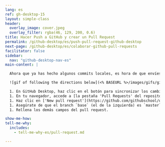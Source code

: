 ```yaml
---
lang: es
ref: gh-desktop-15
layout: simple-class
header:
  overlay_image: cover.jpeg
  overlay_filter: rgba(46, 129, 200, 0.6)
title: Hacer Push a GitHub y crear un Pull Request
permalink: /github-desktop/es/push-pull-request-github-desktop
next-page: /github-desktop/es/colaborar-github-pull-requests
facilitator: false
sidebar:
  nav: "github-desktop-nav-es"
main-content: |

  Ahora que ya has hecho algunos commits locales, es hora de que envíes tus cambios a la copia remota de tu repositorio en GitHub.com y abras un pull request.

  ![gif of following the directions below](<% BASEURL %>/images/gifs/github-desktop/review-push-open-pr.gif)

  1. En GitHub Desktop, haz clic en el botón para sincronizar los cambios. Este botón cambia de estado según los cambios que se hayan realizado en tus repositorios local y remoto. Si no se ha realizado ningún otro cambio, dirá **Publish Branch**.
  1. En tu navegador, accede a [la pestaña 'Pull Requests' del repositorio de la clase](https://github.com/githubschool/on-demand-github-pages/pulls).
  1. Haz clic en ['New pull request'](https://github.com/githubschool/on-demand-github-pages/compare).
  1. Asegúrate de que el branch `base` (el de la izquierda) es `master` y de que el branch `compare` (el de la derecha) es el que has creado en GitHub Desktop.
  1. Rellena los demás campos del pull request.

show-me-how:
tell-me-why:
  includes:
    - tell-me-why-es/pull-request.md

---
```

